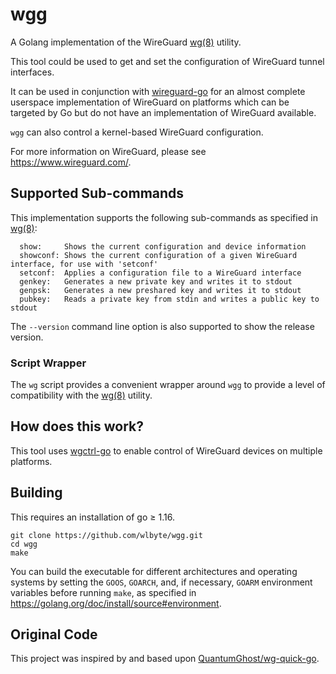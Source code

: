 # wgg

A Golang implementation of the WireGuard [wg(8)](https://git.zx2c4.com/wireguard-tools/about/src/man/wg.8) utility.

This tool could be used to get and set the configuration of WireGuard tunnel interfaces.

It can be used in conjunction with [wireguard-go](https://git.zx2c4.com/wireguard-go/about/) for an almost complete userspace implementation of WireGuard on platforms which can be targeted by Go but do not have an implementation of WireGuard available.

`wgg` can also control a kernel-based WireGuard configuration.

For more information on WireGuard, please see https://www.wireguard.com/.

## Supported Sub-commands

This implementation supports the following sub-commands as specified in [wg(8)](https://git.zx2c4.com/wireguard-tools/about/src/man/wg.8):
```
  show:     Shows the current configuration and device information
  showconf: Shows the current configuration of a given WireGuard interface, for use with 'setconf'
  setconf:  Applies a configuration file to a WireGuard interface
  genkey:   Generates a new private key and writes it to stdout
  genpsk:   Generates a new preshared key and writes it to stdout
  pubkey:   Reads a private key from stdin and writes a public key to stdout
```

The `--version` command line option is also supported to show the release version.

### Script Wrapper

The `wg` script provides a convenient wrapper around `wgg` to provide a level of compatibility with the [wg(8)](https://git.zx2c4.com/wireguard-tools/about/src/man/wg.8) utility.

## How does this work?

This tool uses [wgctrl-go](https://github.com/WireGuard/wgctrl-go/) to enable control of WireGuard devices on multiple platforms.

## Building

This requires an installation of go ≥ 1.16.
```
git clone https://github.com/wlbyte/wgg.git
cd wgg
make
```

You can build the executable for different architectures and operating systems by setting the `GOOS`, `GOARCH`, and, if necessary, `GOARM` environment variables before running `make`, as specified in https://golang.org/doc/install/source#environment.

## Original Code

This project was inspired by and based upon [QuantumGhost/wg-quick-go](https://github.com/QuantumGhost/wg-quick-go).

